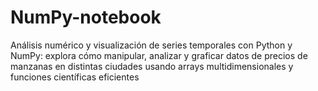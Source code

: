 # NumPy-notebook
Análisis numérico y visualización de series temporales con Python y NumPy: explora cómo manipular, analizar y graficar datos de precios de manzanas en distintas ciudades usando arrays multidimensionales y funciones científicas eficientes
